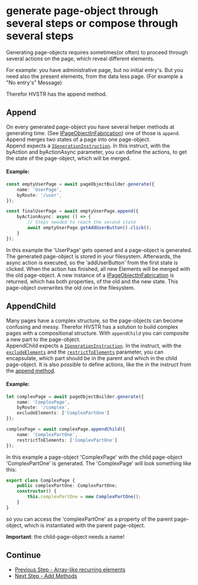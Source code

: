 # generate page-object through several steps or compose through several steps
Generating page-objects requires sometimes(or often) to proceed through several actions on the page, which reveal different elements.

For example: you have administrative page, but no initial entry's. But you need also the present elements, from the data less page. (For example a "No entry's" Message)

Therefor HVSTR has the append method.

## Append
On every generated page-object you have several helper methods at generating time.
(See [IPageObjectInFabrication](../api/core/interfaces/ipageobjectinfabrication.html)) one of those is ```append```.
Append merges two states of a page into one page-object.  
Append expects a [```IGenerationInstruction```](../api/core/interfaces/igenerationinstruction.html). In this instruct, with the byAction and byActionAsync parameter, you can define the actions, to get the state of the page-object, which will be merged.

#### Example:
```ts
const emptyUserPage = await pageObjectBuilder.generate({
    name: 'UserPage',
    byRoute: '/user',
});

const finalUserPage = await emptyUserPage.append({
    byActionAsync: async () => {
        // Steps needed to reach the second state
        await emptyUserPage.getAddUserButton().click();
    }
});
```
In this example the 'UserPage' gets opened and a page-object is generated. The generated page-object is stored in your filesystem. Afterwards, the async action is executed, so the 'addUserButton' from the first state is clicked. When the action has finished, all new Elements will be merged with the old page-object. A new instance of a [IPageObjectInFabrication](../api/core/interfaces/ipageobjectinfabrication.html) is returned, which has both properties, of the old and the new state. This page-object overwrites the old one in the filesystem.


## AppendChild
Many pages have a complex structure, so the page-objects can become confusing and messy. Therefor HVSTR has a solution to build complex pages with a compositional structure. With ```appendChild``` you can composite a new part to the page-object.  
AppendChild expects a
[```IGenerationInstruction```](../api/core/interfaces/igenerationinstruction.html).
In the instruct, with the
[```excludeElements```](../api/core/interfaces/igenerationinstruction.html#excludeelements)
and the
[```restrictToElements```](../api/core/interfaces/igenerationinstruction.html#restricttoelements)
parameter, you can encapsulate, which part should be in the parent and which in the child page-object. It is also possible to define actions, like the in the instruct from the [append method](#append).

#### Example:
```ts
let complexPage = await pageObjectBuilder.generate({
    name: 'ComplexPage',
    byRoute: '/complex',
    excludeElements: ['ComplexPartOne']
});

complexPage = await complexPage.appendChild({
    name: 'ComplexPartOne',
    restrictToElements: ['ComplexPartOne']
});
```
In this example a page-object 'ComplexPage' with the child page-object 'ComplexPartOne' is generated. The 'ComplexPage' will look something like this: 
```ts
export class ComplexPage {
    public complexPartOne: ComplexPartOne;
    constructor() {
        this.complexPartOne = new ComplexPartOne();
    }
}
```
so you can access the 'complexPartOne' as a property of the parent page-object, which is instantiated with the parent page-object.

__Important__: the child-page-object needs a name!


## Continue
* [Previous Step - Array-like recurring elements](./array.md)
* [Next Step - Add Methods](./add-methods.md)
